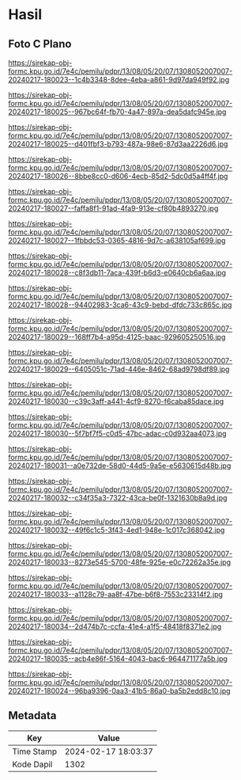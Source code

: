 # Hasil

## Foto C Plano

https://sirekap-obj-formc.kpu.go.id/7e4c/pemilu/pdpr/13/08/05/20/07/1308052007007-20240217-180023--1c4b3348-8dee-4eba-a861-9d97da949f92.jpg

https://sirekap-obj-formc.kpu.go.id/7e4c/pemilu/pdpr/13/08/05/20/07/1308052007007-20240217-180025--967bc64f-fb70-4a47-897a-dea5dafc945e.jpg

https://sirekap-obj-formc.kpu.go.id/7e4c/pemilu/pdpr/13/08/05/20/07/1308052007007-20240217-180025--d401fbf3-b793-487a-98e6-87d3aa2226d6.jpg

https://sirekap-obj-formc.kpu.go.id/7e4c/pemilu/pdpr/13/08/05/20/07/1308052007007-20240217-180026--8bbe8cc0-d606-4ecb-85d2-5dc0d5a4ff4f.jpg

https://sirekap-obj-formc.kpu.go.id/7e4c/pemilu/pdpr/13/08/05/20/07/1308052007007-20240217-180027--faffa8f1-91ad-4fa9-913e-cf80b4893270.jpg

https://sirekap-obj-formc.kpu.go.id/7e4c/pemilu/pdpr/13/08/05/20/07/1308052007007-20240217-180027--1fbbdc53-0365-4816-9d7c-a638105af699.jpg

https://sirekap-obj-formc.kpu.go.id/7e4c/pemilu/pdpr/13/08/05/20/07/1308052007007-20240217-180028--c8f3db11-7aca-439f-b6d3-e0640cb6a6aa.jpg

https://sirekap-obj-formc.kpu.go.id/7e4c/pemilu/pdpr/13/08/05/20/07/1308052007007-20240217-180028--94402983-3ca6-43c9-bebd-dfdc733c865c.jpg

https://sirekap-obj-formc.kpu.go.id/7e4c/pemilu/pdpr/13/08/05/20/07/1308052007007-20240217-180029--168ff7b4-a95d-4125-baac-929605250516.jpg

https://sirekap-obj-formc.kpu.go.id/7e4c/pemilu/pdpr/13/08/05/20/07/1308052007007-20240217-180029--6405051c-71ad-446e-8462-68ad9798df89.jpg

https://sirekap-obj-formc.kpu.go.id/7e4c/pemilu/pdpr/13/08/05/20/07/1308052007007-20240217-180030--c39c3aff-a441-4cf9-8270-f6caba85dace.jpg

https://sirekap-obj-formc.kpu.go.id/7e4c/pemilu/pdpr/13/08/05/20/07/1308052007007-20240217-180030--5f7bf7f5-c0d5-47bc-adac-c0d932aa4073.jpg

https://sirekap-obj-formc.kpu.go.id/7e4c/pemilu/pdpr/13/08/05/20/07/1308052007007-20240217-180031--a0e732de-58d0-44d5-9a5e-e5630615d48b.jpg

https://sirekap-obj-formc.kpu.go.id/7e4c/pemilu/pdpr/13/08/05/20/07/1308052007007-20240217-180032--c34f35a3-7322-43ca-be0f-1321630b8a9d.jpg

https://sirekap-obj-formc.kpu.go.id/7e4c/pemilu/pdpr/13/08/05/20/07/1308052007007-20240217-180032--49f6c1c5-3f43-4ed1-948e-1c017c368042.jpg

https://sirekap-obj-formc.kpu.go.id/7e4c/pemilu/pdpr/13/08/05/20/07/1308052007007-20240217-180033--8273e545-5700-48fe-925e-e0c72262a35e.jpg

https://sirekap-obj-formc.kpu.go.id/7e4c/pemilu/pdpr/13/08/05/20/07/1308052007007-20240217-180033--a1128c79-aa8f-47be-b6f8-7553c23314f2.jpg

https://sirekap-obj-formc.kpu.go.id/7e4c/pemilu/pdpr/13/08/05/20/07/1308052007007-20240217-180034--2d474b7c-ccfa-41e4-a1f5-48418f8371e2.jpg

https://sirekap-obj-formc.kpu.go.id/7e4c/pemilu/pdpr/13/08/05/20/07/1308052007007-20240217-180035--acb4e86f-5164-4043-bac6-964471177a5b.jpg

https://sirekap-obj-formc.kpu.go.id/7e4c/pemilu/pdpr/13/08/05/20/07/1308052007007-20240217-180024--96ba9396-0aa3-41b5-86a0-ba5b2edd8c10.jpg


## Metadata

| Key        | Value               |
| ---------- | ------------------- |
| Time Stamp | 2024-02-17 18:03:37 |
| Kode Dapil | 1302                |



